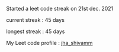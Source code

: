 Started a leet code streak on 21st dec. 2021

current streak : 45 days

longest streak : 45 days

My Leet code profile : [jha_shivamm](https://leetcode.com/jha_shivamm/)


